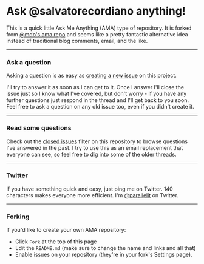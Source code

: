 # Ask @salvatorecordiano anything!

This is a quick little Ask Me Anything (AMA) type of repository. It is forked from [@mdo's ama repo](https://github.com/mdo/ama) and seems like a pretty fantastic alternative idea instead of traditional blog comments, email, and the like.

---

### Ask a question

Asking a question is as easy as [creating a new issue](https://github.com/salvatorecordiano/ama/issues/new) on this project.

I'll try to answer it as soon as I can get to it. Once I answer I'll close the issue just so I know what I've covered, but don't worry - if you have any further questions just respond in the thread and I'll get back to you soon. Feel free to ask a question on any old issue too, even if you didn't create it.

---

### Read some questions

Check out the [closed issues](https://github.com/salvatorecordiano/ama/issues?sort=created&direction=desc&state=closed&page=1) filter on this repository to browse questions I've answered in the past. I try to use this as an email replacement that everyone can see, so feel free to dig into some of the older threads.

---

### Twitter

If you have something quick and easy, just ping me on Twitter. 140 characters makes everyone more efficient. I'm [@parallelit](https://twitter.com/parallelit) on Twitter.

---

### Forking

If you'd like to create your own AMA repository:

- Click `Fork` at the top of this page
- Edit the `README.md` (make sure to change the name and links and all that)
- Enable issues on your repository (they're in your fork's Settings page).
